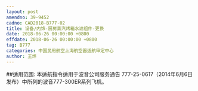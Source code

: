 ```yaml
---
layout: post
amendno: 39-9452
cadno: CAD2018-B777-02
title: 设备/内饰-厨房蒸汽烤箱水滤组件-更换
date: 2018-06-26 00:00:00 +0800
effdate: 2018-06-26 00:00:00 +0800
tag: B777
categories: 中国民用航空上海航空器适航审定中心
author: 王烨
---
```


##适用范围:
本适航指令适用于波音公司服务通告 777-25-0617（2014年6月6日发布）中所列的波音777-300ER系列飞机。

